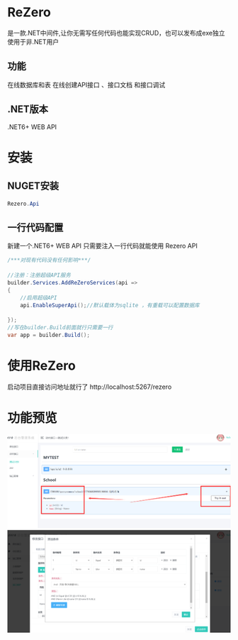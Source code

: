 # ReZero
是一款.NET中间件,让你无需写任何代码也能实现CRUD，也可以发布成exe独立使用于非.NET用户 

## 功能
在线数据库和表
在线创建API接口 、接口文档 和接口调试
## .NET版本
.NET6+ WEB API

# 安装
## NUGET安装

```cs
Rezero.Api 
``` 
## 一行代码配置
新建一个.NET6+ WEB API
只需要注入一行代码就能使用 Rezero API


```cs
/***对现有代码没有任何影响***/

//注册：注册超级API服务
builder.Services.AddReZeroServices(api =>
{
    //启用超级API
    api.EnableSuperApi();//默认载体为sqlite ，有重载可以配置数据库

});
//写在builder.Build前面就行只需要一行
var app = builder.Build();

```
# 使用ReZero
启动项目直接访问地址就行了
http://localhost:5267/rezero 
 
# 功能预览

![输入图片说明](image2.png)![输入图片说明](QQ%E6%88%AA%E5%9B%BE20240414121043.png)